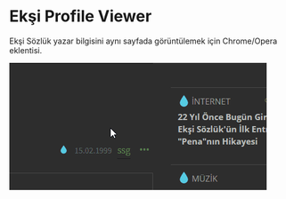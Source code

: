 # Ekşi Profile Viewer
Ekşi Sözlük yazar bilgisini aynı sayfada görüntülemek için Chrome/Opera eklentisi.

![Demo](epv.gif)
